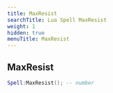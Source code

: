 ```yaml
---
title: MaxResist
searchTitle: Lua Spell MaxResist
weight: 1
hidden: true
menuTitle: MaxResist
---
```

## MaxResist
```lua
Spell:MaxResist(); -- number
```